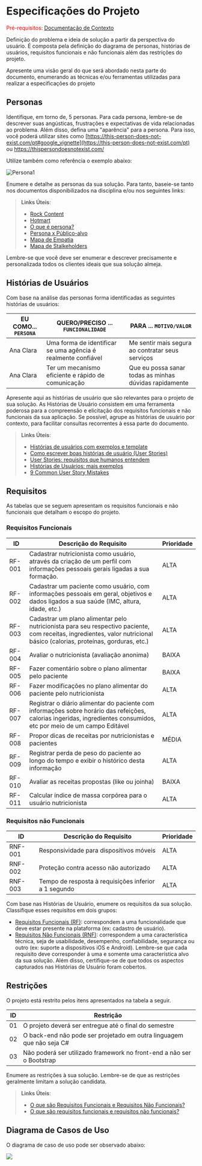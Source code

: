 # Especificações do Projeto

<span style="color:red">Pré-requisitos: <a href="1-Documentação de Contexto.md"> Documentação de Contexto</a></span>

Definição do problema e ideia de solução a partir da perspectiva do usuário. É composta pela definição do  diagrama de personas, histórias de usuários, requisitos funcionais e não funcionais além das restrições do projeto.

Apresente uma visão geral do que será abordado nesta parte do documento, enumerando as técnicas e/ou ferramentas utilizadas para realizar a especificações do projeto

## Personas

Identifique, em torno de, 5 personas. Para cada persona, lembre-se de descrever suas angústicas, frustrações e expectativas de vida relacionadas ao problema. Além disso, defina uma "aparência" para a persona. Para isso, você poderá utilizar sites como [https://this-person-does-not-exist.com/pt#google_vignette](https://this-person-does-not-exist.com/pt) ou https://thispersondoesnotexist.com/ 

Utilize também como referência o exemplo abaixo:

<img src="https://github.com/ICEI-PUC-Minas-PMV-ADS/IntApplicationProject-Template/blob/main/docs/img/AnaClara1.png" alt="Persona1"/>

Enumere e detalhe as personas da sua solução. Para tanto, baseie-se tanto nos documentos disponibilizados na disciplina e/ou nos seguintes links:

> **Links Úteis**:
> 
> - [Rock Content](https://rockcontent.com/blog/personas/)
> - [Hotmart](https://blog.hotmart.com/pt-br/como-criar-persona-negocio/)
> - [O que é persona?](https://resultadosdigitais.com.br/blog/persona-o-que-e/)
> - [Persona x Público-alvo](https://flammo.com.br/blog/persona-e-publico-alvo-qual-a-diferenca/)
> - [Mapa de Empatia](https://resultadosdigitais.com.br/blog/mapa-da-empatia/)
> - [Mapa de Stalkeholders](https://www.racecomunicacao.com.br/blog/como-fazer-o-mapeamento-de-stakeholders/)
>
Lembre-se que você deve ser enumerar e descrever precisamente e personalizada todos os clientes ideais que sua solução almeja.

## Histórias de Usuários

Com base na análise das personas forma identificadas as seguintes histórias de usuários:

|EU COMO... `PERSONA`| QUERO/PRECISO ... `FUNCIONALIDADE` |PARA ... `MOTIVO/VALOR`                 |
|--------------------|------------------------------------|----------------------------------------|
|Ana Clara  | Uma forma de identificar se uma agência é realmente confiável           | Me sentir mais segura ao contratar seus serviços               |
|Ana Clara       | Ter um mecanismo eficiente e rápido de comunicação                 | Que eu possa sanar todas as minhas dúvidas rapidamente |

Apresente aqui as histórias de usuário que são relevantes para o projeto de sua solução. As Histórias de Usuário consistem em uma ferramenta poderosa para a compreensão e elicitação dos requisitos funcionais e não funcionais da sua aplicação. Se possível, agrupe as histórias de usuário por contexto, para facilitar consultas recorrentes à essa parte do documento.

> **Links Úteis**:
> - [Histórias de usuários com exemplos e template](https://www.atlassian.com/br/agile/project-management/user-stories)
> - [Como escrever boas histórias de usuário (User Stories)](https://medium.com/vertice/como-escrever-boas-users-stories-hist%C3%B3rias-de-usu%C3%A1rios-b29c75043fac)
> - [User Stories: requisitos que humanos entendem](https://www.luiztools.com.br/post/user-stories-descricao-de-requisitos-que-humanos-entendem/)
> - [Histórias de Usuários: mais exemplos](https://www.reqview.com/doc/user-stories-example.html)
> - [9 Common User Story Mistakes](https://airfocus.com/blog/user-story-mistakes/)

## Requisitos

As tabelas que se seguem apresentam os requisitos funcionais e não funcionais que detalham o escopo do projeto.

### Requisitos Funcionais

|ID    | Descrição do Requisito  | Prioridade |
|------|-----------------------------------------|----|
|RF-001| Cadastrar nutricionista como usuário, através da criação de um perfil com informações pessoais gerais ligadas a sua formação.| ALTA | 
|RF-002| Cadastrar um paciente como usuário, com informações pessoais em geral, objetivos e dados ligados a sua saúde (IMC, altura, idade, etc.) | ALTA |
|RF-003| Cadastrar um plano alimentar pelo nutricionista para seu respectivo paciente, com receitas, ingredientes, valor nutricional básico (calorias, proteínas, gorduras, etc.) | ALTA |
|RF-004| Avaliar o nutricionista (avaliação anonima)| BAIXA | 
|RF-005| Fazer comentário sobre o plano alimentar pelo paciente| BAIXA | 
|RF-006| Fazer modificações no plano alimentar do paciente pelo nutricionista | ALTA | 
|RF-007| Registrar o diário alimentar do paciente com informações sobre horário das refeições, calorias ingeridas, ingredientes consumidos, etc por meio de um campo Editável| ALTA | 
|RF-008| Propor dicas de receitas por nutricionistas e pacientes| MÉDIA | 
|RF-009| Registrar perda de peso do paciente ao longo do tempo e exibir o histórico desta informação| ALTA | 
|RF-010| Avaliar as receitas propostas (like ou joinha) | BAIXA | 
|RF-011| Calcular índice de massa corpórea para o usuário nutricionista| ALTA |


### Requisitos não Funcionais

|ID     | Descrição do Requisito  |Prioridade |
|-------|-------------------------|----|
|RNF-001| Responsividade para dispositivos móveis | ALTA | 
|RNF-002| Proteção contra acesso não autorizado | ALTA | 
|RNF-003| Tempo de resposta à requisições inferior a 1 segundo | ALTA | 

Com base nas Histórias de Usuário, enumere os requisitos da sua solução. Classifique esses requisitos em dois grupos:

- [Requisitos Funcionais
 (RF)](https://pt.wikipedia.org/wiki/Requisito_funcional):
 correspondem a uma funcionalidade que deve estar presente na
  plataforma (ex: cadastro de usuário).
- [Requisitos Não Funcionais
  (RNF)](https://pt.wikipedia.org/wiki/Requisito_n%C3%A3o_funcional):
  correspondem a uma característica técnica, seja de usabilidade,
  desempenho, confiabilidade, segurança ou outro (ex: suporte a
  dispositivos iOS e Android).
Lembre-se que cada requisito deve corresponder à uma e somente uma
característica alvo da sua solução. Além disso, certifique-se de que
todos os aspectos capturados nas Histórias de Usuário foram cobertos.

## Restrições

O projeto está restrito pelos itens apresentados na tabela a seguir.

|ID| Restrição                                             |
|--|-------------------------------------------------------|
|01| O projeto deverá ser entregue até o final do semestre |
|02| O back-end não pode ser projetado em outra linguagem que não seja C#|
|03| Não poderá ser utilizado framework no front-end a não ser o Bootstrap|


Enumere as restrições à sua solução. Lembre-se de que as restrições geralmente limitam a solução candidata.

> **Links Úteis**:
> - [O que são Requisitos Funcionais e Requisitos Não Funcionais?](https://codificar.com.br/requisitos-funcionais-nao-funcionais/)
> - [O que são requisitos funcionais e requisitos não funcionais?](https://analisederequisitos.com.br/requisitos-funcionais-e-requisitos-nao-funcionais-o-que-sao/)

## Diagrama de Casos de Uso

O diagrama de caso de uso pode ser observado abaixo:

<img src= "https://github.com/ICEI-PUC-Minas-PMV-ADS/pmv-ads-2024-2-e2-proj-int-t7-nutribem/blob/82b27d00443821252cd33e54ac0e1f84dc429856/docs/img/D.%20Caso%20de%20uso%20Nutribem.png"/>
